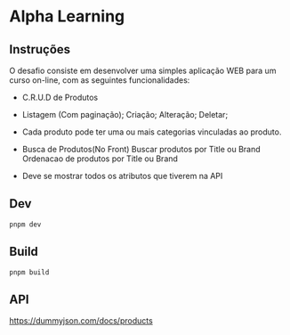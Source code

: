 # Alpha Learning

## Instruções

O desafio consiste em desenvolver uma simples aplicação WEB para um curso on-line, com as seguintes funcionalidades:

- C.R.U.D de Produtos

- Listagem (Com paginação);
  Criação;
  Alteração;
  Deletar;

- Cada produto pode ter uma ou mais categorias vinculadas ao produto.

- Busca de Produtos(No Front)
  Buscar produtos por Title ou Brand Ordenacao de produtos por Title ou Brand

- Deve se mostrar todos os atributos que tiverem na API

## Dev

`pnpm dev`

## Build

`pnpm build`

## API

https://dummyjson.com/docs/products
